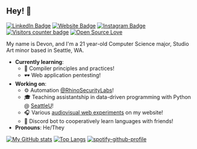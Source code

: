 ## Hey! 👋

[![LinkedIn Badge](https://img.shields.io/badge/-LinkedIn-0e76a8?style=flat-square&logo=linkedin&logoColor=white)](https://linkedin.com/in/devonmckee)
[![Website Badge](https://img.shields.io/badge/Website-3b5998?style=flat-square&logo=google-chrome&logoColor=white)](https://devon.engineering)
[![Instagram Badge](https://img.shields.io/badge/-Instagram-e4405f?style=flat-square&logo=instagram&logoColor=white)](https://instagram.com/d.m.c.k.e.e/)
[![Visitors counter badge](https://komarev.com/ghpvc/?username=d-mckee&color=blue&label=visitors&style=flat-square&color=8CD93A)](https://github.com/antonkomarev/github-profile-views-counter)
[![Open Source Love](https://badges.frapsoft.com/os/v2/open-source.png?v=103)](https://github.com/ellerbrock/open-source-badges/)

My name is Devon, and I'm a 21 year-old Computer Science major, Studio Art minor based in Seattle, WA.

- **Currently learning**:
  - 🔧 Compiler principles and practices!
  - 🕶️ Web application pentesting!
- **Working on**: 
  - ⚙️ Automation [@RhinoSecurityLabs](https://github.com/rhinosecuritylabs)!
  - 🎓 Teaching assistantship in data-driven programming with Python @ [SeattleU](https://www.seattleu.edu/)!
  - 🎧 Various [audiovisual web experiments](https://www.devon.engineering/playground/) on my website!
  - 🤖 Discord bot to cooperatively learn languages with friends!
- **Pronouns**: He/They

[![My GitHub stats](https://github-readme-stats.vercel.app/api?username=d-mckee&count_private=true&show_icons=true)](https://github.com/anuraghazra/github-readme-stats)
[![Top Langs](https://github-readme-stats.vercel.app/api/top-langs/?username=d-mckee&layout=compact&langs_count=10&hide=TypeScript,SCSS,CSS,HTML)](https://github.com/anuraghazra/github-readme-stats)
[![spotify-github-profile](https://spotify-github-profile.vercel.app/api/view?uid=dev142gold&cover_image=true&theme=novatorem)](https://github.com/kittinan/spotify-github-profile)
